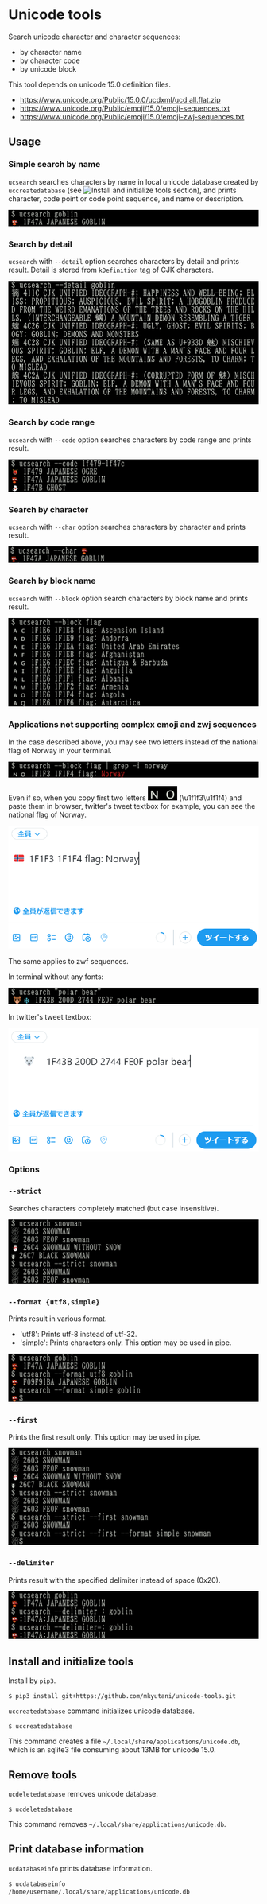 # Unicode tools

Search unicode character and character sequences:

* by character name
* by character code
* by unicode block

This tool depends on unicode 15.0 definition files.

* https://www.unicode.org/Public/15.0.0/ucdxml/ucd.all.flat.zip
* https://www.unicode.org/Public/emoji/15.0/emoji-sequences.txt
* https://www.unicode.org/Public/emoji/15.0/emoji-zwj-sequences.txt

## Usage

### Simple search by name

`ucsearch` searches characters by name in local unicode database created by `uccreatedatabase` (see ![Install and initialize tools section](#install-and-initialize-tools)), and prints character, code point or code point sequence, and name or description.

![Simple search](img/ucsearch-goblin.png)

### Search by detail

`ucsearch` with `--detail` option searches characters by detail and prints result.  Detail is stored from `kDefinition` tag of CJK characters.

![Search by detail](img/ucsearch-goblin-detail.png)

### Search by code range

`ucsearch` with `--code` option searches characters by code range and prints result.

![Search by code range](img/ucsearch-code-1f4791f47b.png)

### Search by character

`ucsearch` with `--char` option searches characters by character and prints result.

![Search by character](img/ucsearch-char-goblin.png)

### Search by block name

`ucsearch` with `--block` option search characters by block name and prints result.

![Search by block name](img/ucsearch-block-flag.png)

### Applications not supporting complex emoji and zwj sequences

In the case described above, you may see two letters instead of the national flag of Norway in your terminal.

![Sample to copy Norway's flag in twitter](img/ucsearch-block-flag-norway.png)

Even if so, when you copy first two letters ![NO](img/norway-flag-chars.png) (\u1f1f3\u1f1f4) and paste them in browser, twitter's tweet textbox for example, you can see the national flag of Norway.

![Sample to paste Norway's flag in twitter](img/twitter-norway.png)

The same applies to zwf sequences.

In terminal without any fonts:

![Sample to copy polar bear in twitter](img/ucsearch-polarbear.png)

In twitter's tweet textbox:

![Sample to paste polar bear in twitter](img/twitter-polarbear.png)

### Options

### ``--strict``

Searches characters completely matched (but case insensitive).

![Search with --strict](img/ucsearch-snowman-strict.png)

### ``--format {utf8,simple}``

Prints result in various format.

* 'utf8': Prints utf-8 instead of utf-32.
* 'simple': Prints characters only.  This option may be used in pipe.

![Search with --format](img/ucsearch-goblin-format.png)

### ``--first``

Prints the first result only.  This option may be used in pipe.

![Search with --first](img/ucsearch-snowman-first.png)

### ``--delimiter``

Prints result with the specified delimiter instead of space (0x20).

![Print with --delimiter](img/ucsearch-goblin-delimiter.png)

## Install and initialize tools

Install by `pip3`.

```
$ pip3 install git+https://github.com/mkyutani/unicode-tools.git
```

`uccreatedatabase` command initializes unicode database.

```
$ uccreatedatabase
```

This command creates a file `~/.local/share/applications/unicode.db`, which is an sqlite3 file consuming about 13MB for unicode 15.0.

## Remove tools

`ucdeletedatabase` removes unicode database.

```
$ ucdeletedatabase
```

This command removes `~/.local/share/applications/unicode.db`.

## Print database information

`ucdatabaseinfo` prints database information.

```
$ ucdatabaseinfo
/home/username/.local/share/applications/unicode.db
```
